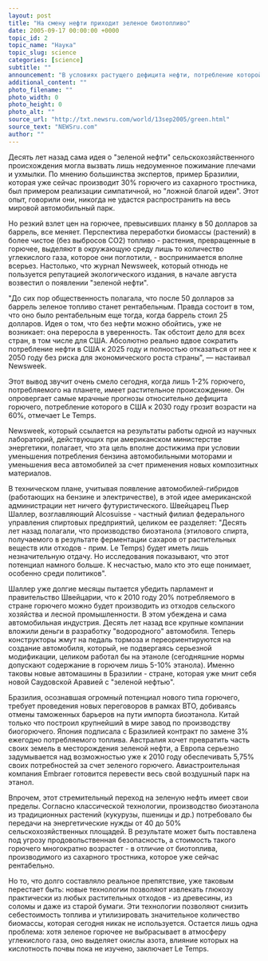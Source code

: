 ```yaml
---
layout: post
title: "На смену нефти приходит зеленое биотопливо"
date: 2005-09-17 00:00:00 +0000
topic_id: 2
topic_name: "Наука"
topic_slug: science
categories: [science]
subtitle: ""
announcement: "В условиях растущего дефицита нефти, потребление которой к 2030 году, по прогнозам, увеличится более чем вполовину, планету от голода вновь могут спасти крестьяне, пишет швейцарская газета Le Temps (перевод на сайте Inopressa.ru)."
additional_content: ""
photo_filename: ""
photo_width: 0
photo_height: 0
photo_alt: ""
source_url: "http://txt.newsru.com/world/13sep2005/green.html"
source_text: "NEWSru.com"
author: ""
---
```

Десять лет назад сама идея о "зеленой нефти" сельскохозяйственного происхождения могла вызвать лишь недоуменное пожимание плечами и ухмылки. По мнению большинства экспертов, пример Бразилии, которая уже сейчас производит 30% горючего из сахарного тростника, был примером реализации симпатичной, но "ложной благой идеи". Этот опыт, говорили они, никогда не удастся распространить на весь мировой автомобильный парк.

Но резкий взлет цен на горючее, превысивших планку в 50 долларов за баррель, все меняет. Перспектива переработки биомассы (растений) в более чистое (без выбросов СО2) топливо - растения, превращенные в горючее, выделяют в окружающую среду лишь то количество углекислого газа, которое они поглотили, - воспринимается вполне всерьез. Настолько, что журнал Newsweek, который отнюдь не пользуется репутацией экологического издания, в начале августа возвестил о появлении "зеленой нефти".

"До сих пор общественность полагала, что после 50 долларов за баррель зеленое топливо станет рентабельным. Правда состоит в том, что оно было рентабельным еще тогда, когда баррель стоил 25 долларов. Идея о том, что без нефти можно обойтись, уже не возникает: она переросла в уверенность. Так обстоит дело для всех стран, в том числе для США. Абсолютно реально вдвое сократить потребление нефти в США к 2025 году и полностью отказаться от нее к 2050 году без риска для экономического роста страны", &mdash; настаивал Newsweek.

Этот вывод звучит очень смело сегодня, когда лишь 1-2% горючего, потребляемого на планете, имеет растительное происхождение. Он опровергает самые мрачные прогнозы относительно дефицита горючего, потребление которого в США к 2030 году грозит возрасти на 60%, отмечает Le Temps.

Newsweek, который ссылается на результаты работы одной из научных лабораторий, действующих при американском министерстве энергетики, полагает, что эта цель вполне достижима при условии уменьшения потребления бензина автомобильными моторами и уменьшения веса автомобилей за счет применения новых композитных материалов.

В техническом плане, учитывая появление автомобилей-гибридов (работающих на бензине и электричестве), в этой идее американской администрации нет ничего футуристического. Швейцарец Пьер Шаллер, возглавляющий Alcosuisse - частный филиал федерального управления спиртовых предприятий, целиком ее разделяет: "Десять лет назад полагали, что производство биоэтанола (этилового спирта, получаемого в результате ферментации сахаров от растительных веществ или отходов - прим. Le Temps) будет иметь лишь незначительную отдачу. Но исследования показывают, что этот потенциал намного больше. К несчастью, мало кто это еще понимает, особенно среди политиков".

Шаллер уже долгие месяцы пытается убедить парламент и правительство Швейцарии, что к 2010 году 20% потребляемого в стране горючего можно будет производить из отходов сельского хозяйства и лесной промышленности. В этом убеждена и сама автомобильная индустрия. Десять лет назад все крупные компании вложили деньги в разработку "водородного" автомобиля. Теперь конструкторы жмут на педаль тормоза и переориентируются на создание автомобиля, который, не подвергаясь серьезной модификации, целиком работал бы на этаноле (сегодняшние нормы допускают содержание в горючем лишь 5-10% этанола). Именно таковы новые автомашины в Бразилии - стране, которая уже мнит себя новой Саудовской Аравией с "зеленой нефтью".

Бразилия, осознавшая огромный потенциал нового типа горючего, требует проведения новых переговоров в рамках ВТО, добиваясь отмены таможенных барьеров на пути импорта биоэтанола. Китай только что построил крупнейший в мире завод по производству биогорючего. Япония подписала с Бразилией контракт по замене 3% ежегодно потребляемого топлива. Австралия хочет превратить часть своих земель в месторождения зеленой нефти, а Европа серьезно задумывается над возможностью уже к 2010 году обеспечивать 5,75% своих потребностей за счет зеленого горючего. Авиастроительная компания Embraer готовится перевести весь свой воздушный парк на этанол.

Впрочем, этот стремительный переход на зеленую нефть имеет свои пределы. Согласно классической технологии, производство биоэтанола из традиционных растений (кукурузы, пшеницы и др.) потребовало бы передачи на энергетические нужды от 40 до 50% сельскохозяйственных площадей. В результате может быть поставлена под угрозу продовольственная безопасность, а стоимость такого горючего многократно возрастет - в отличие от биотоплива, производимого из сахарного тростника, которое уже сейчас рентабельно.

Но то, что долго составляло реальное препятствие, уже таковым перестает быть: новые технологии позволяют извлекать глюкозу практически из любых растительных отходов - из древесины, из соломы и даже из старой бумаги. Эти технологии позволяют снизить себестоимость топлива и утилизировать значительное количество биомассы, которая сегодня никак не используется. Остается лишь одна проблема: хотя зеленое горючее не выбрасывает в атмосферу углекислого газа, оно выделяет окислы азота, влияние которых на кислотность почвы пока не изучено, заключает Le Temps.
